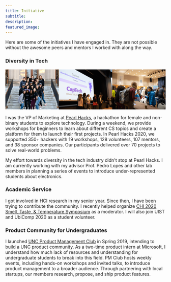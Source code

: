 ```yaml
---
title: Initiative
subtitle: 
description: 
featured_image: 
---
```


<!-- ### Underrepresented group in tech -->

Here are some of the initiatives I have engaged in. They are not possible without the awesome peers and mentors I worked with along the way. 

### Diversity in Tech 

![](/images/pearl-hacks.png)

I was the VP of Marketing at [Pearl Hacks](https://pearlhacks.com), a hackathon for female and non-binary students to explore technology. During a weekend, we provide workshops for beginners to learn about different CS topics and create a platform for them to launch their first projects. In Pearl Hacks 2020, we supported 350+ hackers with 19 workshops, 128 volunteers, 107 mentors, and 38 sponsor companies. Our participants delivered over 70 projects to solve real-world problems.

My effort towards diversity in the tech industry didn't stop at Pearl Hacks. I am currently working with my advisor Prof. Pedro Lopes and other lab members in planning a series of events to introduce under-represented students about electronics. 


### Academic Service
I got involved in HCI research in my senior year. Since then, I have been trying to contribute the community. I recently helped organize [CHI 2020 Smell, Taste, & Temperature Symposium](http://stt20.plopes.org) as a moderator. I will also join UIST and UbiComp 2020 as a student volunteer.


### Product Community for Undergraduates

I launched [UNC Product Management Club](https://uncpmclub.com/) in Spring 2019, intending to build a UNC product community. As a two-time product intern at Microsoft, I understand how much lack of resources and understanding for undergraduate students to break into this field. PM Club hosts weekly events, including hands-on workshops and invited talks, to introduce product management to a broader audience. Through partnering with local startups, our members research, propose, and ship product features.

